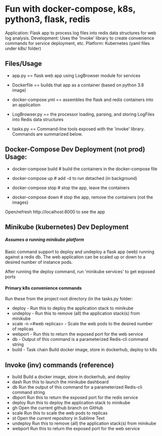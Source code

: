 # Fun with docker-compose, k8s, python3, flask, redis

Application:  Flask app to process log files into redis data structures for web log analysis.
Development:  Uses the 'Invoke' library to create convenience commands for service deployment, etc.
Platform:  Kubernetes (yaml files under k8s/ folder)

## Files/Usage

* app.py == flask web app using LogBrowser module for services

* Dockerfile ==  builds that app as a container (based on python 3.8 image)

* docker-compose.yml == assembles the flask and redis containers into an application

* LogBrowser.py == the processor loading, parsing, and storing LogFiles into Redis data structures

* tasks.py == Command-line tools exposed with the 'invoke' library.  Commands are summarized below.

## Docker-Compose Dev Deployment (not prod) Usage:

* docker-compose build  # build the containers in the docker-compose file

* docker-compose up  # add -d to run detached (in background)

* docker-compose stop  # stop the app, leave the containers

* docker-compose down  # stop the app, remove the containers (not the images)

Open/refresh http://localhost:8000 to see the app

## Minikube (kubernetes) Dev Deployment

##### Assumes a running minikube platform

Basic command support to deploy and undeploy a flask app (web) running against a redis db.  The web application can be scaled up or down to a desired number of instance pods.  

After running the deploy command, run 'minikube services' to get exposed ports

#### Primary k8s convenience commands

Run these from the project root directory (in the tasks.py folder:

*  deploy     - Run this to deploy the application stack to minikube
*  undeploy   - Run this to remove (all) the application stack(s) from minikube
*  scale -n <#web replicas> - Scale the web pods to the desired number of replicas
*  webport    - Run this to return the exposed port for the web service
*  db         - Output of this command is a parameterized Redis-cli command string
*  build      - Task chain Build docker image, store in dockerhub, deploy to k8s

## Invoke (inv) commands (reference)

*   build      Build a docker image, store in dockerhub, and deploy
*   dash       Run this to launch the minikube dashboard
*   db         Run the output of this command for a parameterized Redis-cli command string
*   dbport     Run this to return the exposed port for the redis service
*   deploy     Run this to deploy the application stack to minikube
*   gh         Open the current github branch on GitHub
*   scale      Run this to scale the web pods to <num> replicas
*   st         Open the current repository in Sublime Text
*   undeploy   Run this to remove (all) the application stack(s) from minikube
*   webport    Run this to return the exposed port for the web service


